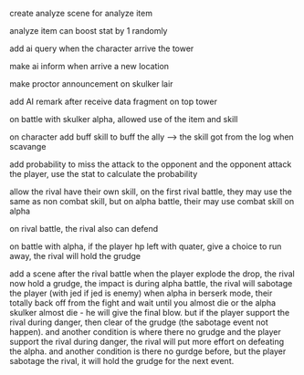create analyze scene for analyze item

analyze item can boost stat by 1 randomly

add ai query when the character arrive the tower

make ai inform when arrive a new location

make proctor announcement on skulker lair

add AI remark after receive data fragment on top tower

on battle with skulker alpha, allowed use of the item and skill

on character add buff skill to buff the ally --> the skill got from the log when scavange

add probability to miss the attack to the opponent and the opponent attack the player, use the stat to calculate the probability

allow the rival have their own skill, on the first rival battle, they may use the same as non combat skill, but on alpha battle, their may use combat skill on alpha

on rival battle, the rival also can defend

on battle with alpha, if the player hp left with quater, give a choice to run away, the rival will hold the grudge

add a scene after the rival battle when the player explode the drop, the rival now hold a grudge, the impact is during alpha battle,
the rival will sabotage the player (with jed if jed is enemy) when alpha in berserk mode, their totally back off from the fight and wait until you almost die or the alpha skulker almost die - he will give the final blow. but if the player support the rival during danger, then clear of the grudge (the sabotage event not happen). and another condition is where there no grudge and the player support the rival during danger, the rival will put more effort on defeating the alpha. and another condition is there no gurdge before, but the player sabotage the rival, it will hold the grudge for the next event.